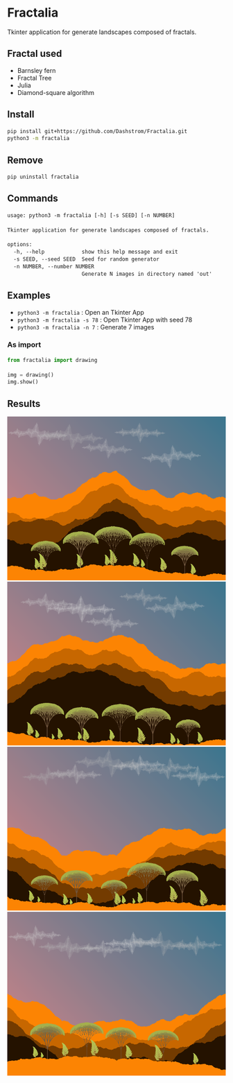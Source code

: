 # Fractalia

Tkinter application for generate landscapes composed of fractals.

## Fractal used

- Barnsley fern
- Fractal Tree
- Julia
- Diamond-square algorithm

## Install

```sh
pip install git+https://github.com/Dashstrom/Fractalia.git
python3 -m fractalia
```

## Remove

```sh
pip uninstall fractalia
```

## Commands

```txt
usage: python3 -m fractalia [-h] [-s SEED] [-n NUMBER]

Tkinter application for generate landscapes composed of fractals.

options:
  -h, --help            show this help message and exit
  -s SEED, --seed SEED  Seed for random generator
  -n NUMBER, --number NUMBER
                        Generate N images in directory named 'out'
```

## Examples

- `python3 -m fractalia` : Open an Tkinter App
- `python3 -m fractalia -s 78` : Open Tkinter App with seed 78
- `python3 -m fractalia -n 7` : Generate 7 images

### As import

```python
from fractalia import drawing

img = drawing()
img.show()
```

## Results

![Landscape of seed 461170130558899640](https://raw.githubusercontent.com/Dashstrom/Fractalia/main/docs/exemples/461170130558899640.png "461170130558899640")
![Landscape of seed 2350265372157330445](https://raw.githubusercontent.com/Dashstrom/Fractalia/main/docs/exemples/2350265372157330445.png "2350265372157330445")
![Landscape of seed 4402446516260078720](https://raw.githubusercontent.com/Dashstrom/Fractalia/main/docs/exemples/4402446516260078720.png "4402446516260078720")
![Landscape of seed 6123730475364912831](https://raw.githubusercontent.com/Dashstrom/Fractalia/main/docs/exemples/6123730475364912831.png "6123730475364912831")
